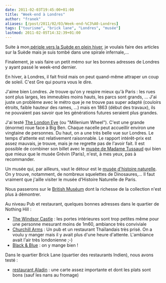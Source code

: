 ```yaml
---
date: 2011-02-03T19:45:00+01:00
title: "Week-end à Londres"
author: "franek"
aliases: [/post/2011/02/03/Week-end-%C3%A0-Londres]
tags: ["tourisme", "brick lane", "Londres", "musée"]
lastmod: 2011-02-05T14:32:39+01:00
---
```

Suite à mon[ périple vers la Suède en plein hiver](https://franek.chicour.net/post/2010/12/31/Se-rendre-en-Su%C3%A8de-en-train), je voulais faire des articles sur la Suède mais je suis tombé dans une spirale infernale,...

Finalement, je vais faire un petit mémo sur les bonnes adresses de Londres y ayant passé le week-end dernier.

En hiver, à Londres, il fait froid mais on peut quand-même attraper un coup de soleil. C'est Gre qui pourra vous le dire.

J'aime bien Londres. Je trouve qu'on y respire mieux qu'à Paris : les rues sont plus larges, les immeubles moins hauts, les parcs sont grands, ... J'ai juste un problème avec le métro que je ne trouve pas super adapté (couloirs étroits, faible hauteur des rames, ...) mais en 1863 (début des travaux), ils ne pouvaient pas savoir que les générations futures seraient plus grandes.

J'ai testé [The London Eye](http://fr.wikipedia.org/wiki/London_Eye) (ou "Millenium Wheel"). C'est une grande (énorme) roue face à Big Ben. Chaque nacelle peut accueillir environ une vingtaine de personnes. Du haut, on a une très belle vue sur Londres. Le temps d'attente est relativement raisonnable. Le rapport intérêt-prix est assez mauvais, je trouve, mais je ne regrette pas de l'avoir fait. Il est possible de combiner son billet avec le [musée de Madame Tussaud](http://fr.wikipedia.org/wiki/Madame_Tussauds) qui bien que mieux que le musée Grévin (Paris), n'est, à mes yeux, pas à recommander.

Un musée qui, par ailleurs, vaut le détour est le [musée d'histoire naturelle](http://fr.wikipedia.org/wiki/Mus%C3%A9e_d%27histoire_naturelle_de_Londres). On y trouve, notamment, de nombreux squelettes de Dinosaures,... Il faut vraiment que j'aille visiter le musée d'Histoire Naturelle de Paris.

Nous passerons sur le [British Muséum](http://fr.wikipedia.org/wiki/British_Museum) dont la richesse de la collection n'est plus à démontrer.

Au niveau Pub et restaurant, quelques bonnes adresses dans le quartier de Nothing Hill :

- [The Windsor Castle](http://www.thewindsorcastlekensington.co.uk/) : les portes intérieures sont trop petites même pour une personne mesurant moins de 1m60, ambiance très conviviale
- [Churchill Arms](http://www.viewlondon.co.uk/pubsandbars/the-churchill-arms-info-1184.html) : Un pub et un restaurant Thaïlandais très prisé. On a voulu y manger mais il y avait plus d'une heure d'attente. L'ambiance avait l'air très londonienne ;-)
- [Black &amp; Blue](http://www.blackandbluerestaurants.com/restaurant/Notting-Hill-Gate/5) : on y mange bien !

Dans le quartier Brick Lane (quartier des restaurants Indien), nous avons testé :

- [restaurant Aladin](http://www.aladinbricklane.co.uk/) : une carte assez importante et dont les plats sont bons (sauf les nans au fromage)
